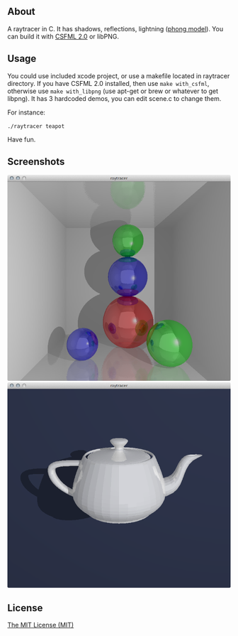 ## About
A raytracer in C. It has shadows, reflections, lightning ([phong model](http://en.wikipedia.org/wiki/Phong_reflection_model)). You can build it with  [CSFML 2.0](http://www.sfml-dev.org/download.php) or libPNG.

## Usage
You could use included xcode project, or use a makefile located in raytracer directory. If you have CSFML 2.0 installed, then use ```make with_csfml```, otherwise use ```make with_libpng``` (use apt-get or brew or whatever to get libpng).
It has 3 hardcoded demos, you can edit scene.c to change them.

For instance:
```
./raytracer teapot
```  

Have fun.

## Screenshots
![frist](screens/1.png)  
![second](screens/2.png)  

## License
[The MIT License (MIT)](http://opensource.org/licenses/mit-license.php)
